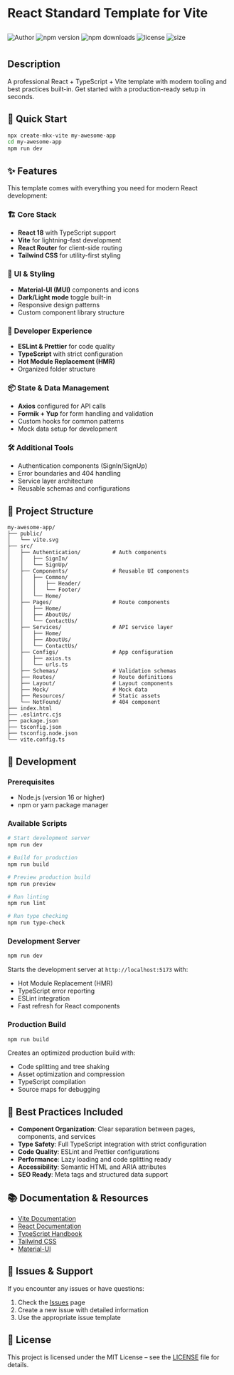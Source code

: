 # React Standard Template for Vite

<div style="display: flex; flex-direction: row; align-items: center; gap: 4px; padding:10px 0px; flex-wrap: wrap;" >
  <img src="https://img.shields.io/badge/Author-Mani%20Kant%20Sharma-blue" alt="Author" />
  <img src="https://img.shields.io/npm/v/create-mkx-vite?color=1C939D" alt="npm version" />
  <img src="https://img.shields.io/npm/dt/create-mkx-vite" alt="npm downloads" />
  <img src="https://img.shields.io/npm/l/create-mkx-vite" alt="license" />
  <img src="https://img.shields.io/npm/unpacked-size/create-mkx-vite" alt="size" />
</div>

## Description

A professional React + TypeScript + Vite template with modern tooling and best practices built-in. Get started with a production-ready setup in seconds.

## 🚀 Quick Start

```bash
npx create-mkx-vite my-awesome-app
cd my-awesome-app
npm run dev
```

## ✨ Features

This template comes with everything you need for modern React development:

### 🏗️ **Core Stack**

- **React 18** with TypeScript support
- **Vite** for lightning-fast development
- **React Router** for client-side routing
- **Tailwind CSS** for utility-first styling

### 🎨 **UI & Styling**

- **Material-UI (MUI)** components and icons
- **Dark/Light mode** toggle built-in
- Responsive design patterns
- Custom component library structure

### 🔧 **Developer Experience**

- **ESLint & Prettier** for code quality
- **TypeScript** with strict configuration
- **Hot Module Replacement (HMR)**
- Organized folder structure

### 📦 **State & Data Management**

- **Axios** configured for API calls
- **Formik + Yup** for form handling and validation
- Custom hooks for common patterns
- Mock data setup for development

### 🛠️ **Additional Tools**

- Authentication components (SignIn/SignUp)
- Error boundaries and 404 handling
- Service layer architecture
- Reusable schemas and configurations

## 📁 Project Structure

```
my-awesome-app/
├── public/
│   └── vite.svg
├── src/
│   ├── Authentication/          # Auth components
│   │   ├── SignIn/
│   │   └── SignUp/
│   ├── Components/              # Reusable UI components
│   │   ├── Common/
│   │   │   ├── Header/
│   │   │   └── Footer/
│   │   └── Home/
│   ├── Pages/                   # Route components
│   │   ├── Home/
│   │   ├── AboutUs/
│   │   └── ContactUs/
│   ├── Services/                # API service layer
│   │   ├── Home/
│   │   ├── AboutUs/
│   │   └── ContactUs/
│   ├── Configs/                 # App configuration
│   │   ├── axios.ts
│   │   └── urls.ts
│   ├── Schemas/                 # Validation schemas
│   ├── Routes/                  # Route definitions
│   ├── Layout/                  # Layout components
│   ├── Mock/                    # Mock data
│   ├── Resources/               # Static assets
│   └── NotFound/                # 404 component
├── index.html
├── .eslintrc.cjs
├── package.json
├── tsconfig.json
├── tsconfig.node.json
└── vite.config.ts
```

## 🔨 Development

### Prerequisites

- Node.js (version 16 or higher)
- npm or yarn package manager

### Available Scripts

```bash
# Start development server
npm run dev

# Build for production
npm run build

# Preview production build
npm run preview

# Run linting
npm run lint

# Run type checking
npm run type-check
```

### Development Server

```bash
npm run dev
```

Starts the development server at `http://localhost:5173` with:

- Hot Module Replacement (HMR)
- TypeScript error reporting
- ESLint integration
- Fast refresh for React components

### Production Build

```bash
npm run build
```

Creates an optimized production build with:

- Code splitting and tree shaking
- Asset optimization and compression
- TypeScript compilation
- Source maps for debugging

## 🎯 Best Practices Included

- **Component Organization**: Clear separation between pages, components, and services
- **Type Safety**: Full TypeScript integration with strict configuration
- **Code Quality**: ESLint and Prettier configurations
- **Performance**: Lazy loading and code splitting ready
- **Accessibility**: Semantic HTML and ARIA attributes
- **SEO Ready**: Meta tags and structured data support

## 📚 Documentation & Resources

- [Vite Documentation](https://vitejs.dev/)
- [React Documentation](https://react.dev/)
- [TypeScript Handbook](https://www.typescriptlang.org/docs/)
- [Tailwind CSS](https://tailwindcss.com/docs)
- [Material-UI](https://mui.com/)

## 🐛 Issues & Support

If you encounter any issues or have questions:

1. Check the [Issues](https://github.com/manikants98/create-mkx-vite/issues) page
2. Create a new issue with detailed information
3. Use the appropriate issue template

## 📄 License

This project is licensed under the MIT License – see the <a href="https://github.com/ManiKantSharma/create-mkx-vite/blob/master/LICENSE" target="_blank" rel="noopener noreferrer">LICENSE</a> file for details.

